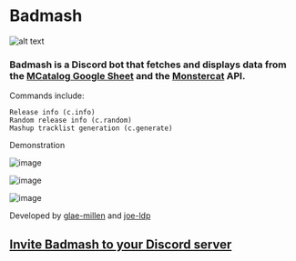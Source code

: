 # Badmash

![alt text](https://cdn.discordapp.com/avatars/574846706647171092/e04f11164774389b05cc2ba42bdab465.webp)

### Badmash is a Discord bot that fetches and displays data from the [MCatalog Google Sheet](https://rebrand.ly/mcatalog) and the [Monstercat](https://www.monstercat.com) API.

Commands include:
  
    Release info (c.info)
    Random release info (c.random)
    Mashup tracklist generation (c.generate)
    
Demonstration

![image](https://user-images.githubusercontent.com/67245465/214170595-1de632ed-d57e-4669-8d5b-7f1a48742b1b.png)

![image](https://user-images.githubusercontent.com/67245465/214170893-a167a8eb-d781-48a3-aee2-0d9d8f65445f.png)

![image](https://user-images.githubusercontent.com/67245465/214171407-873ca4da-de7b-4b7a-8a9a-8ec0cb8ddb90.png)


Developed by [glae-millen](https://github.com/glae-millen) and [joe-ldp](https://github.com/joe-ldp)

## [Invite Badmash to your Discord server](https://discordapp.com/oauth2/authorize?client_id=574846706647171092&permissions=314432&scope=bot)
